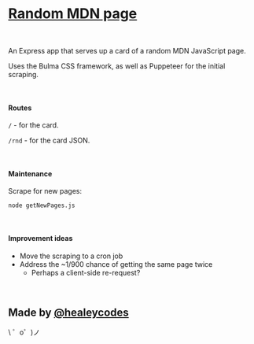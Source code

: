 [Random MDN page](https://random-mdn-page.glitch.me/)
=================

<br>

An Express app that serves up a card of a random MDN JavaScript page.

Uses the Bulma CSS framework, as well as Puppeteer for the initial scraping.

<br>

#### Routes

`/` - for the card.

`/rnd` - for the card JSON.

<br>

#### Maintenance

Scrape for new pages:

`node getNewPages.js`

<br>

#### Improvement ideas

- Move the scraping to a cron job
- Address the ~1/900 chance of getting the same page twice
  - Perhaps a client-side re-request?
<br>

Made by [@healeycodes](https://twitter.com/healeycodes)
-------------------

\ ゜o゜)ノ
